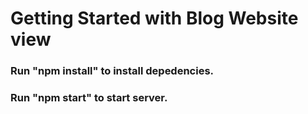 # Getting Started with Blog Website view

### Run "npm install" to install depedencies.

### Run "npm start" to start server. 


